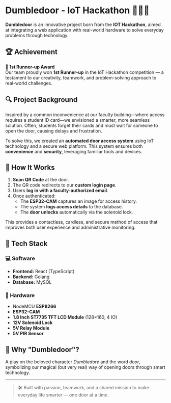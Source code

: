 # Dumbledoor - IoT Hackathon 🧙‍♂️🔐

**Dumbledoor** is an innovative project born from the **IOT Hackathon**, aimed at integrating a web application with real-world hardware to solve everyday problems through technology.

## 🏆 Achievement

**🥈 1st Runner-up Award**  
Our team proudly won **1st Runner-up** in the IoT Hackathon competition — a testament to our creativity, teamwork, and problem-solving approach to real-world challenges.

## 🔍 Project Background

Inspired by a common inconvenience at our faculty building—where access requires a student ID card—we envisioned a smarter, more seamless solution. Often, students forget their cards and must wait for someone to open the door, causing delays and frustration.

To solve this, we created an **automated door access system** using IoT technology and a secure web platform. This system ensures both **convenience** and **security**, leveraging familiar tools and devices.

## 🚪 How It Works

1. **Scan QR Code** at the door.
2. The QR code redirects to our **custom login page**.
3. Users **log in with a faculty-authorized email**.
4. Once authenticated:
   - The **ESP32-CAM** captures an image for access history.
   - The system **logs access details** to the database.
   - The **door unlocks** automatically via the solenoid lock.

This provides a contactless, cardless, and secure method of access that improves both user experience and administrative monitoring.

## 🧰 Tech Stack

### 💻 Software
- **Frontend:** React (TypeScript)
- **Backend:** Golang
- **Database:** MySQL

### 🔩 Hardware
- NodeMCU **ESP8266**
- **ESP32-CAM**
- **1.8 Inch ST7735 TFT LCD Module** (128×160, 4 IO)
- **12V Solenoid Lock**
- **5V Relay Module**
- **5V PIR Sensor**

## 🌟 Why "Dumbledoor"?

A play on the beloved character *Dumbledore* and the word *door*, symbolizing our magical (but very real) way of opening doors through smart technology.

---

> 🛠️ Built with passion, teamwork, and a shared mission to make everyday life smarter — one door at a time.
